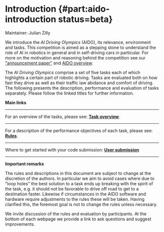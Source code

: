 # Introduction {#part:aido-introduction status=beta}

Maintainer: Julian Zilly


We introduce the *AI Driving Olympics* (AIDO), its relevance, environment and tasks. This competition is aimed as a stepping stone to understand the role of AI in robotics in general and in self-driving cars in particular. For more on the motivation and reasoning behind the competition see our ["announcement paper"](https://drive.google.com/file/d/1bRERCWWt2k-zGO0f5kB8pDRAuRCrZ4Wv/view) and [AIDO overview](#aido-overview).


The *AI Driving Olympics* comprise a set of five tasks each of which highlights a certain part of robotic driving. Tasks are evaluated both on how fast they drive as well as their traffic law abidance and comfort of driving. The following presents the description, performance and evaluation of tasks separately. Please follow the linked titles for further information.


**Main links**

---------------------------------


For an overview of the tasks, please see: [**Task overview**](#task_overview).


---------------------------------


For a description of the performance objectives of each task, please see: [**Rules**](#part:aido-rules).


---------------------------------


Where to get started with your code submission: [**User submission**](#part:aido-quickstart)



---------------------------------


**Important remarks**

The rules and descriptions in this document are subject to change at the discretion of the authors. In particular we aim to avoid cases where due to "loop holes" the best solution to a task ends up breaking with the spirit of the task, e.g. it should not be favorable to drive off road to get to a destination faster. Likewise if circumstances in the AIDO software and hardware require adjustments to the rules these will be taken. Having clarified this, the foremost goal is not to change the rules unless necessary.

We invite discussion of the rules and evaluation by participants. At the bottom of each webpage we provide a link to ask questions and suggest improvements.

